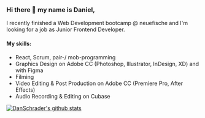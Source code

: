 ### Hi there 👋 my name is Daniel,

I recently finished a Web Development bootcamp @ neuefische and I'm looking for a job as Junior Frontend Developer.

#### My skills:

- React, Scrum, pair-/ mob-programming
- Graphics Design on Adobe CC (Photoshop, Illustrator, InDesign, XD) and with Figma
- Filming
- Video Editing & Post Production on Adobe CC (Premiere Pro, After Effects)
- Audio Recording & Editing on Cubase

[![DanSchrader's github stats](https://github-readme-stats.vercel.app/api?username=DanSchrader)](https://github.com/anuraghazra/github-readme-stats)

<!--
**DanSchrader/DanSchrader** is a ✨ _special_ ✨ repository because its `README.md` (this file) appears on your GitHub profile.

Here are some ideas to get you started:

- 🔭 I’m currently working on ...
- 🌱 I’m currently learning ...
- 👯 I’m looking to collaborate on ...
- 🤔 I’m looking for help with ...
- 💬 Ask me about ...
- 📫 How to reach me: ...
- 😄 Pronouns: ...
- ⚡ Fun fact: ...
-->
